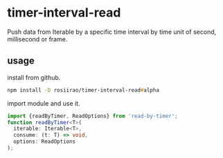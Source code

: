 # timer-interval-read

Push data from Iterable by a specific time interval by time unit of second, millisecond or frame.

## usage

install from github.

```zsh
npm install -D rosiirao/timer-interval-read#alpha
```

import module and use it.

```typescript
import {readByTimer, ReadOptions} from 'read-by-timer';
function readByTimer<T>(
  iterable: Iterable<T>,
  consume: (t: T) => void,
  options: ReadOptions
);
```
